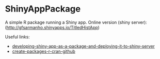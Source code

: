 # ShinyAppPackage

A simple R package running a Shiny app. Online version (shiny server): (http://gfsarmanho.shinyapps.io/TitledHistApp)

Useful links:
- [developing-shiny-app-as-a-package-and-deploying-it-to-shiny-server](https://stackoverflow.com/questions/37830819/developing-shiny-app-as-a-package-and-deploying-it-to-shiny-server)
- [create-packages-r-cran-github](https://www.analyticsvidhya.com/blog/2017/03/create-packages-r-cran-github/)
